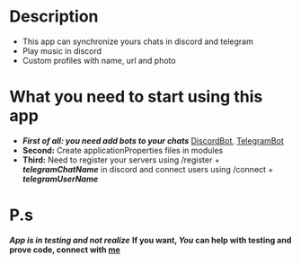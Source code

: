 # Description
- This app can synchronize yours chats in discord and telegram
- Play music in discord
- Custom profiles with name, url and photo


# What you need to start using this app
- **_First of all: you need add bots to your chats_**
[DiscordBot](https://discord.com/oauth2/authorize?client_id=1216054601116155995&permissions=8&scope=bot), [TelegramBot](https://t.me/Synchr0nousBOT)
- **Second:**
Create applicationProperties files in modules
- **Third:**
 Need to register your servers using /register + **_telegramChatName_** in discord and connect users using /connect + **_telegramUserName_**

# P.s
**_App is in testing and not realize_**
**If you want, _You_ can help with testing and prove code, connect with **[me](https://discordapp.com/users/313326667646894081/)****
